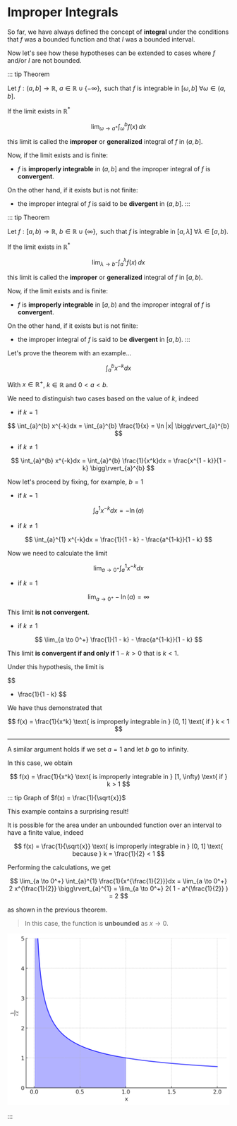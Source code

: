 # Improper Integrals

So far, we have always defined the concept of **integral** under the conditions that $f$ was a bounded function and that $I$ was a bounded interval.

Now let's see how these hypotheses can be extended to cases where $f$ and/or $I$ are not bounded.

::: tip Theorem

Let $f: (a, b] \to \mathbb{R}, \ a \in \mathbb{R} \cup \{-\infty\}, \text{ such that } f \text{ is integrable in } [\omega, b] \ \forall \omega \in (a, b]$.

If the limit exists in $\mathbb{R}^*$

$$
\lim_{\omega \to a^+} \int_{\omega}^{b} f(x) \, dx
$$

this limit is called the **improper** or **generalized** integral of $f$ in $(a, b]$.

Now, if the limit exists and is finite:
- $f$ is **improperly integrable** in $(a, b]$ and the improper integral of $f$ is **convergent**.

On the other hand, if it exists but is not finite:

- the improper integral of $f$ is said to be **divergent** in $(a, b]$.
:::

::: tip Theorem

Let $f: [a, b) \to \mathbb{R}, \ b \in \mathbb{R} \cup \{\infty\}, \text{ such that } f \text{ is integrable in } [a, \lambda] \ \forall \lambda \in [a, b)$.

If the limit exists in $\mathbb{R}^*$

$$
\lim_{\lambda \to b^-} \int_{a}^{\lambda} f(x) \, dx
$$

this limit is called the **improper** or **generalized** integral of $f$ in $[a, b)$.

Now, if the limit exists and is finite:
- $f$ is **improperly integrable** in $[a, b)$ and the improper integral of $f$ is **convergent**.

On the other hand, if it exists but is not finite:

- the improper integral of $f$ is said to be **divergent** in $[a, b)$.
:::

Let's prove the theorem with an example...

$$
\int_{a}^{b} x^{-k}dx
$$

With $x \in \mathbb{R^+}$, $k \in \mathbb{R}$ and $0 < a < b$.

We need to distinguish two cases based on the value of $k$, indeed

- if $k = 1$

$$
\int_{a}^{b} x^{-k}dx = \int_{a}^{b} \frac{1}{x} = \ln |x| \bigg\rvert_{a}^{b}
$$

- if $k \neq 1$

$$
\int_{a}^{b} x^{-k}dx = \int_{a}^{b} \frac{1}{x^k}dx = \frac{x^{1 - k}}{1 - k} \bigg\rvert_{a}^{b}
$$

Now let's proceed by fixing, for example, $b = 1$

- if $k = 1$

$$
\int_{a}^{1} x^{-k}dx = - \ln (a)
$$

- if $k \neq 1$

$$
\int_{a}^{1} x^{-k}dx = \frac{1}{1 - k} - \frac{a^{1-k}}{1 - k}
$$

Now we need to calculate the limit

$$
\lim_{a \to 0^+} \int_{a}^{1} x^{-k}dx
$$

- if $k = 1$

$$
\lim_{a \to 0^+} - \ln (a) = \infty
$$

This limit **is not convergent**.

- if $k \neq 1$

$$
\lim_{a \to 0^+} \frac{1}{1 - k} - \frac{a^{1-k}}{1 - k}
$$

This limit **is convergent if and only if** $1 - k > 0$ that is $k < 1$.

Under this hypothesis, the limit is

$$
- \frac{1}{1 - k}
$$

We have thus demonstrated that

$$
f(x) = \frac{1}{x^k} \text{ is improperly integrable in } (0, 1] \text{ if } k < 1
$$

----

A similar argument holds if we set $a = 1$ and let $b$ go to infinity.

In this case, we obtain

$$
f(x) = \frac{1}{x^k} \text{ is improperly integrable in } [1, \infty) \text{ if } k > 1
$$

::: tip Graph of $f(x) = \frac{1}{\sqrt{x}}$

This example contains a surprising result!

It is possible for the area under an unbounded function over an interval to have a finite value, indeed

$$
f(x) = \frac{1}{\sqrt{x}} \text{ is improperly integrable in } (0, 1] \text{ because } k = \frac{1}{2} < 1
$$

Performing the calculations, we get

$$
\lim_{a \to 0^+} \int_{a}^{1} \frac{1}{x^{\frac{1}{2}}}dx = \lim_{a \to 0^+} 2 x^{\frac{1}{2}} \bigg\rvert_{a}^{1} = \lim_{a \to 0^+} 2( 1 - a^{\frac{1}{2}} ) = 2
$$

as shown in the previous theorem.

> In this case, the function is **unbounded** as $x \to 0$.

![plot](./plot_1.png)

:::

